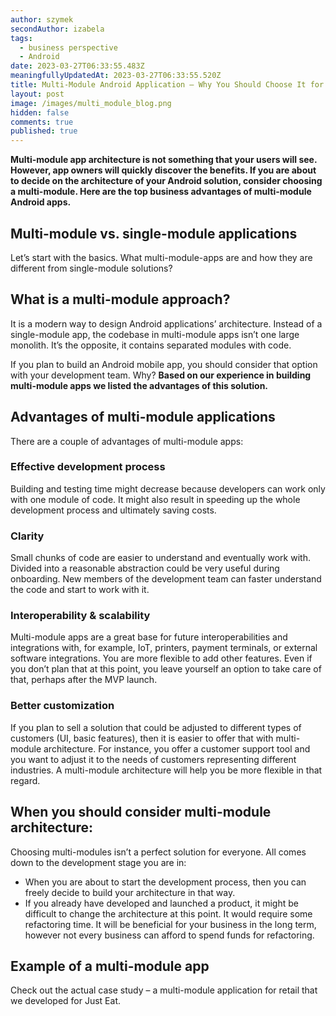 ```yaml
---
author: szymek
secondAuthor: izabela
tags:
  - business perspective
  - Android
date: 2023-03-27T06:33:55.483Z
meaningfullyUpdatedAt: 2023-03-27T06:33:55.520Z
title: Multi-Module Android Application – Why You Should Choose It for Your Business
layout: post
image: /images/multi_module_blog.png
hidden: false
comments: true
published: true
---
```

**Multi-module app architecture is not something that your users will see. However, app owners will quickly discover the benefits. If you are about to decide on the architecture of your Android solution, consider choosing a multi-module. Here are the top business advantages of multi-module Android apps.**

## Multi-module vs. single-module applications

Let’s start with the basics. What multi-module-apps are and how they are different from single-module solutions?

<div class="important-info"><h2>What is a multi-module approach?</h2><div>It is a modern way to design Android applications’ architecture. Instead of a single-module app, the codebase in multi-module apps isn’t one large monolith. It’s the opposite, it contains separated modules with code.</div></div>

If you plan to build an Android mobile app, you should consider that option with your development team. Why? **Based on our experience in building multi-module apps we listed the advantages of this solution.**

## Advantages of multi-module applications

There are a couple of advantages of multi-module apps:

### Effective development process

Building and testing time might decrease because developers can work only with one module of code. It might also result in speeding up the whole development process and ultimately saving costs.

### Clarity

Small chunks of code are easier to understand and eventually work with. Divided into a reasonable abstraction could be very useful during onboarding. New members of the development team can faster understand the code and start to work with it.

### Interoperability & scalability

Multi-module apps are a great base for future interoperabilities and integrations with, for example, IoT, printers, payment terminals, or external software integrations. You are more flexible to add other features. Even if you don’t plan that at this point, you leave yourself an option to take care of that, perhaps after the MVP launch.

### Better customization

If you plan to sell a solution that could be adjusted to different types of customers (UI, basic features), then it is easier to offer that with multi-module architecture. For instance, you offer a customer support tool and you want to adjust it to the needs of customers representing different industries. A multi-module architecture will help you be more flexible in that regard.

## When you should consider multi-module architecture:

Choosing multi-modules isn’t a perfect solution for everyone. All comes down to the development stage you are in:

* When you are about to start the development process, then you can freely decide to build your architecture in that way. 
* If you already have developed and launched a product, it might be difficult to change the architecture at this point. It would require some refactoring time. It will be beneficial for your business in the long term, however not every business can afford to spend funds for refactoring.

## Example of a multi-module app

Check out the actual case study – a multi-module application for retail that we developed for Just Eat.